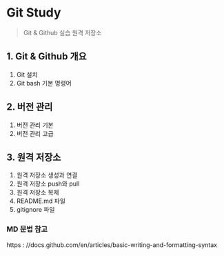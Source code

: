 # Git Study
> Git & Github 실습 원격 저장소

## 1. Git & Github 개요
1) Git 설치
2) Git bash 기본 명령어

## 2. 버전 관리
1) 버전 관리 기본
2) 버전 관리 고급

## 3. 원격 저장소
1) 원격 저장소 생성과 연결
2) 원격 저장소 push와 pull
3) 원격 저장소 복제
4) README.md 파일
5) gitignore 파일

### MD 문법 참고
https : //docs.github.com/en/articles/basic-writing-and-formatting-syntax
